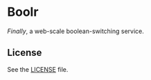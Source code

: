 # Boolr

_Finally_, a web-scale boolean-switching service.

## License

See the [LICENSE](LICENSE) file.
